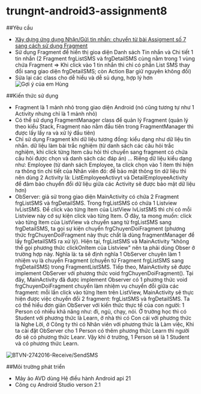 # trungnt-android3-assignment8
##Yêu cầu
+ [Xây dựng ứng dụng Nhận/Gửi tin nhắn: chuyển từ bài Assigment số 7 sang cách sử dụng Fragment](https://github.com/trantrungnt/trungnt-android3-assignment7)
+ Sử dụng Fragment để hiển thị gioa diện Danh sách Tin nhắn và Chi tiết 1 tin nhắn (2 Fragment frgListSMS và frgDetailSMS cùng nằm trong 1 vùng chứa Fragment => Khi click vào 1 tin nhắn thì chỉ có phần List SMS thay đổi sang giao diện frgDetailSMS; còn Action Bar giữ nguyên không đổi)
+ Sửa lại các class cho dễ hiểu và dễ sủ dụng, hợp lý hơn 
![Gợi ý của em Hùng](http://i477.photobucket.com/albums/rr132/trungepu/goi_y_btvn_sms_zps7bistgoy.jpg)

##Kiến thức sử dụng
+ Fragment là 1 mảnh nhỏ trong giao diện Android (nó cũng tương tự như 1 Activity nhưng chỉ là 1 mảnh nhỏ)
+ Có thể sử dụng FragmentManager class để quản lý Fragment (quản lý theo kiểu Stack, Fragment nào nằm đầu tiên trong FragmentManager thì được lấy lấy ra và xử lý đầu tiên)
+ Chỉ sử dụng Fragment khi dữ liệu tương đồng: kiểu dạng như dữ liệu tin nhắn. dữ liệu làm bài trắc nghiệm (từ danh sách các câu hỏi trắc nghiệm, khi click từng Item câu hỏi thì chuyển sang fragment có chứa câu hỏi được chọn và danh sách các đáp án) ... Riêng dữ liệu kiểu dạng như: Employee (từ danh sách Employee, ta click chọn vào 1 item thì hiện ra thông tin chi tiết của Nhân viên đó: để bảo mật thông tin dữ liệu thì nên dùng 2 Activity là: ListEmployeeActivyt và DetailEmployeeActivity để đảm bảo chuyển đổi dữ liệu giữa các Activity sẽ được bảo mật dữ liệu hơn)
+ ObServer: giả sử trong giao diện MainActivity có chứa 2 Fragment frgListSMS và frgDetailSMS. Trong frgListSMS có chứa 1 Listview lvListSMS. Để click vào từng Item của ListView lvListSMS thì chỉ có mỗi Listview này cớ sự kiện click vào từng Item. Ở đây, ta mong muốn: click vào từng Item của ListView và chuyển sang từ frgListSMS sang frgDetailSMS, ta gọi sự kiện chuyển frgChuyenDoiFragment (phương thức frgChuyenDoiFragment này thực chất là dùng fragmentManager để lấy frgDetailSMS ra xử lý). Hiện tại, frgListSMS và MainActivity "không thể gọi phương thức clickOnItem của Listview" nên ta phải dùng Obser ở trường hợp này. Nghĩa là: ta sẽ định nghĩa 1 ObServer chuyên làm 1 nhiệm vụ là chuyển Fragment (chuyển từ Fragment frgListSMS sang frgDetailSMS) trong FragmentListSMS. Tiếp theo, MainActivity sẽ được implement ObServer với phương thức void frgChuyenDoiFragment(). Tại đây, MainActivity đã được implement Observer có 1 phương thức void frgChuyenDoiFragment chuyển làm nhiệm vụ chuyển đỗi giữa các fragment: mỗi lần click vào từng Item trên ListView, MainActivity sẽ thực hiện được việc chuyển đổi 2 fragment: frgListSMS và frgDetailSMS. 
Ta có thể hiểu đơn giản ObServer với kiến thức thực tế của con người: 1 Person có nhiều khả năng như: đi, ngủ, chạy, nói. Ở trường học thì có Student với phương thức là Learn, ở nhà thì có Con cái với phương thức là Nghe Lời, ở Công ty thì có Nhân viên với phương thức là Làm việc, Khi ta cài đặt ObServer cho 1 Person có thêm phương thức Learn thì người đó sẽ có phương thức Leanr. Vậy khi ở trường, 1 Person sẽ là 1 Student và có phương thức Learn. 


![BTVN-2742016-Receive/SendSMS](http://i477.photobucket.com/albums/rr132/trungepu/BTVN-242016-Receive-SendSMS_zpsvnsoforl.jpg)

##Môi trường phát triển

+ Mảy ảo AVD dùng Hệ điều hành Android api 21
+ Công cụ Android Studio verson 2.1
